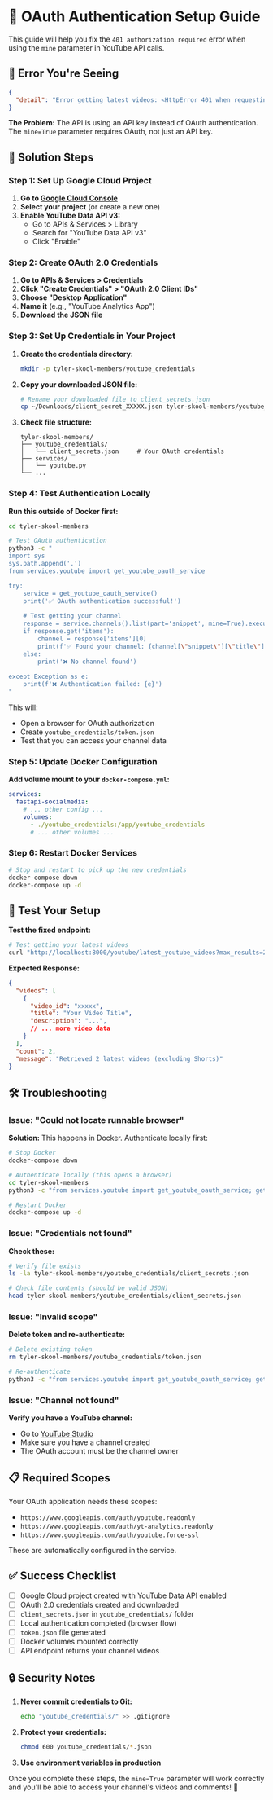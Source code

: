 # 🔐 OAuth Authentication Setup Guide

This guide will help you fix the `401 authorization required` error when using the `mine` parameter in YouTube API calls.

## 🚨 **Error You're Seeing**

```json
{
  "detail": "Error getting latest videos: <HttpError 401 when requesting https://youtube.googleapis.com/youtube/v3/channels?part=snippet&mine=true&key=AIzaSyB1Wldp7UVDCKmAA8HO7Wc3f5NHnBG9ASk&alt=json returned \"The request uses the <code>mine</code> parameter but is not properly authorized.\""
}
```

**The Problem:** The API is using an API key instead of OAuth authentication. The `mine=True` parameter requires OAuth, not just an API key.

## 🔧 **Solution Steps**

### Step 1: Set Up Google Cloud Project

1. **Go to [Google Cloud Console](https://console.cloud.google.com/)**
2. **Select your project** (or create a new one)
3. **Enable YouTube Data API v3:**
   - Go to APIs & Services > Library
   - Search for "YouTube Data API v3"
   - Click "Enable"

### Step 2: Create OAuth 2.0 Credentials

1. **Go to APIs & Services > Credentials**
2. **Click "Create Credentials" > "OAuth 2.0 Client IDs"**
3. **Choose "Desktop Application"**
4. **Name it** (e.g., "YouTube Analytics App")
5. **Download the JSON file**

### Step 3: Set Up Credentials in Your Project

1. **Create the credentials directory:**
   ```bash
   mkdir -p tyler-skool-members/youtube_credentials
   ```

2. **Copy your downloaded JSON file:**
   ```bash
   # Rename your downloaded file to client_secrets.json
   cp ~/Downloads/client_secret_XXXXX.json tyler-skool-members/youtube_credentials/client_secrets.json
   ```

3. **Check file structure:**
   ```
   tyler-skool-members/
   ├── youtube_credentials/
   │   └── client_secrets.json     # Your OAuth credentials
   ├── services/
   │   └── youtube.py
   └── ...
   ```

### Step 4: Test Authentication Locally

**Run this outside of Docker first:**

```bash
cd tyler-skool-members

# Test OAuth authentication
python3 -c "
import sys
sys.path.append('.')
from services.youtube import get_youtube_oauth_service

try:
    service = get_youtube_oauth_service()
    print('✅ OAuth authentication successful!')
    
    # Test getting your channel
    response = service.channels().list(part='snippet', mine=True).execute()
    if response.get('items'):
        channel = response['items'][0]
        print(f'✅ Found your channel: {channel[\"snippet\"][\"title\"]}')
    else:
        print('❌ No channel found')
        
except Exception as e:
    print(f'❌ Authentication failed: {e}')
"
```

This will:
- Open a browser for OAuth authorization
- Create `youtube_credentials/token.json` 
- Test that you can access your channel data

### Step 5: Update Docker Configuration

**Add volume mount to your `docker-compose.yml`:**

```yaml
services:
  fastapi-socialmedia:
    # ... other config ...
    volumes:
      - ./youtube_credentials:/app/youtube_credentials
      # ... other volumes ...
```

### Step 6: Restart Docker Services

```bash
# Stop and restart to pick up the new credentials
docker-compose down
docker-compose up -d
```

## 🧪 **Test Your Setup**

**Test the fixed endpoint:**

```bash
# Test getting your latest videos
curl "http://localhost:8000/youtube/latest_youtube_videos?max_results=2&include_comments=false"
```

**Expected Response:**
```json
{
  "videos": [
    {
      "video_id": "xxxxx",
      "title": "Your Video Title",
      "description": "...",
      // ... more video data
    }
  ],
  "count": 2,
  "message": "Retrieved 2 latest videos (excluding Shorts)"
}
```

## 🛠 **Troubleshooting**

### Issue: "Could not locate runnable browser"

**Solution:** This happens in Docker. Authenticate locally first:

```bash
# Stop Docker
docker-compose down

# Authenticate locally (this opens a browser)
cd tyler-skool-members
python3 -c "from services.youtube import get_youtube_oauth_service; get_youtube_oauth_service()"

# Restart Docker
docker-compose up -d
```

### Issue: "Credentials not found"

**Check these:**

```bash
# Verify file exists
ls -la tyler-skool-members/youtube_credentials/client_secrets.json

# Check file contents (should be valid JSON)
head tyler-skool-members/youtube_credentials/client_secrets.json
```

### Issue: "Invalid scope"

**Delete token and re-authenticate:**

```bash
# Delete existing token
rm tyler-skool-members/youtube_credentials/token.json

# Re-authenticate
python3 -c "from services.youtube import get_youtube_oauth_service; get_youtube_oauth_service()"
```

### Issue: "Channel not found"

**Verify you have a YouTube channel:**
- Go to [YouTube Studio](https://studio.youtube.com/)
- Make sure you have a channel created
- The OAuth account must be the channel owner

## 📋 **Required Scopes**

Your OAuth application needs these scopes:
- `https://www.googleapis.com/auth/youtube.readonly`
- `https://www.googleapis.com/auth/yt-analytics.readonly`
- `https://www.googleapis.com/auth/youtube.force-ssl`

These are automatically configured in the service.

## ✅ **Success Checklist**

- [ ] Google Cloud project created with YouTube Data API enabled
- [ ] OAuth 2.0 credentials created and downloaded
- [ ] `client_secrets.json` in `youtube_credentials/` folder
- [ ] Local authentication completed (browser flow)
- [ ] `token.json` file generated
- [ ] Docker volumes mounted correctly
- [ ] API endpoint returns your channel videos

## 🔒 **Security Notes**

1. **Never commit credentials to Git:**
   ```bash
   echo "youtube_credentials/" >> .gitignore
   ```

2. **Protect your credentials:**
   ```bash
   chmod 600 youtube_credentials/*.json
   ```

3. **Use environment variables in production**

Once you complete these steps, the `mine=True` parameter will work correctly and you'll be able to access your channel's videos and comments! 🎉 